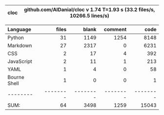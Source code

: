 cloc|github.com/AlDanial/cloc v 1.74  T=1.93 s (33.2 files/s, 10266.5 lines/s)
--- | ---

Language|files|blank|comment|code
:-------|-------:|-------:|-------:|-------:
Python|31|1149|1254|8148
Markdown|27|2317|0|6231
CSS|2|17|4|392
JavaScript|2|11|1|213
YAML|1|4|0|58
Bourne Shell|1|0|0|1
--------|--------|--------|--------|--------
SUM:|64|3498|1259|15043
